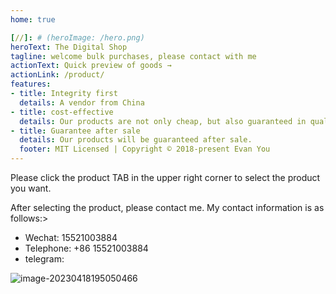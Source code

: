 ```yaml
---
home: true

[//]: # (heroImage: /hero.png)
heroText: The Digital Shop 
tagline: welcome bulk purchases, please contact with me 
actionText: Quick preview of goods →
actionLink: /product/
features:
- title: Integrity first
  details: A vendor from China
- title: cost-effective
  details: Our products are not only cheap, but also guaranteed in quality.
- title: Guarantee after sale
  details: Our products will be guaranteed after sale.
  footer: MIT Licensed | Copyright © 2018-present Evan You
---
```


Please click the product TAB in the upper right corner to select the product you want.



After selecting the product, please contact me. My contact information is as follows:>



* Wechat: 15521003884
* Telephone: +86 15521003884
* telegram:

![image-20230418195050466](https://s1.vika.cn/space/2023/04/18/7819ae2a6eb5451c8156bbddf0634959)
